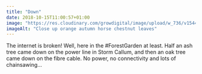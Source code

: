 ```yaml
---
title: "Down"
date: 2018-10-15T11:00:57+01:00
image: "https://res.cloudinary.com/growdigital/image/upload/w_736/v1544364684/brown-leaf-44341824845.jpg"
imageAlt: "Close up orange autumn horse chestnut leaves"
---
```


The internet is broken! Well, here in the #ForestGarden at least. Half an ash tree came down on the power line in Storm Callum, and then an oak tree came down on the fibre cable. No power, no connectivity and lots of chainsawing… 
